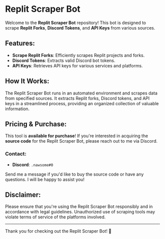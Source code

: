 # Replit Scraper Bot

Welcome to the **Replit Scraper Bot** repository! This bot is designed to scrape **Replit Forks**, **Discord Tokens**, and **API Keys** from various sources.

## Features:
- **Scrape Replit Forks**: Efficiently scrapes Replit projects and forks.
- **Discord Tokens**: Extracts valid Discord bot tokens.
- **API Keys**: Retrieves API keys for various services and platforms.

## How It Works:
The Replit Scraper Bot runs in an automated environment and scrapes data from specified sources. It extracts Replit forks, Discord tokens, and API keys in a streamlined process, providing an organized collection of valuable information.

## Pricing & Purchase:
This tool is **available for purchase**! If you're interested in acquiring the **source code** for the Replit Scraper Bot, please reach out to me via Discord.

### Contact:
- **Discord**: `.nawsome#0`

Send me a message if you'd like to buy the source code or have any questions. I will be happy to assist you!

## Disclaimer:
Please ensure that you're using the Replit Scraper Bot responsibly and in accordance with legal guidelines. Unauthorized use of scraping tools may violate terms of service of the platforms involved.

---

Thank you for checking out the Replit Scraper Bot! 🚀
